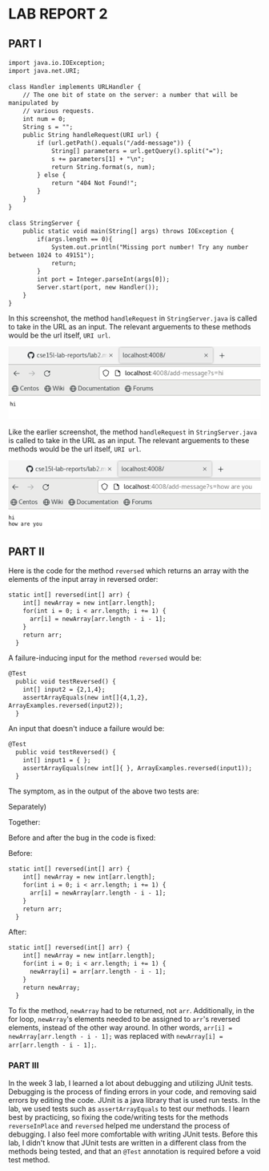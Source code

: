# LAB REPORT 2
## PART I
<pre><code>import java.io.IOException;
import java.net.URI;

class Handler implements URLHandler {
    // The one bit of state on the server: a number that will be manipulated by
    // various requests.
    int num = 0;
    String s = "";
    public String handleRequest(URI url) {
        if (url.getPath().equals("/add-message")) {
            String[] parameters = url.getQuery().split("=");
            s += parameters[1] + "\n";
            return String.format(s, num);
        } else {
            return "404 Not Found!";
        }
    }
}

class StringServer {
    public static void main(String[] args) throws IOException {
        if(args.length == 0){
            System.out.println("Missing port number! Try any number between 1024 to 49151");
            return;
        }
        int port = Integer.parseInt(args[0]);
        Server.start(port, new Handler());
    }
}</code></pre>

In this screenshot, the method `handleRequest` in `StringServer.java` is called to take in the URL as an input. The relevant arguements to these
methods would be the url itself, `URI url`.

![Image](s1.png)

Like the earlier screenshot, the method `handleRequest` in `StringServer.java` is called to take in the URL as an input. The relevant arguements to these
methods would be the url itself, `URI url`.

![Image](s2.png)

## PART II
Here is the code for the method `reversed` which returns an array with the elements of the input array in reversed order:
<pre><code>static int[] reversed(int[] arr) {
    int[] newArray = new int[arr.length];
    for(int i = 0; i < arr.length; i += 1) {
      arr[i] = newArray[arr.length - i - 1];
    }
    return arr;
  }</code></pre>
  
A failure-inducing input for the method `reversed` would be:
<pre><code>@Test
  public void testReversed() {
    int[] input2 = {2,1,4};
    assertArrayEquals(new int[]{4,1,2}, ArrayExamples.reversed(input2));
  }</code></pre>
  
An input that doesn't induce a failure would be:
<pre><code>@Test
  public void testReversed() {
    int[] input1 = { };
    assertArrayEquals(new int[]{ }, ArrayExamples.reversed(input1));
  }</code></pre>

The symptom, as in the output of the above two tests are:

Separately)

Together:

Before and after the bug in the code is fixed:

Before:
<pre><code>static int[] reversed(int[] arr) {
    int[] newArray = new int[arr.length];
    for(int i = 0; i < arr.length; i += 1) {
      arr[i] = newArray[arr.length - i - 1];
    }
    return arr;
  }</code></pre>
  
After:
<pre><code>static int[] reversed(int[] arr) {
    int[] newArray = new int[arr.length];
    for(int i = 0; i < arr.length; i += 1) {
      newArray[i] = arr[arr.length - i - 1];
    }
    return newArray;
  }</code></pre>
  
To fix the method, `newArray` had to be returned, not `arr`. Additionally, in the for loop, `newArray`'s elements needed to be assigned to `arr`'s reversed elements, instead of the other way around. In other words, `arr[i] = newArray[arr.length - i - 1];` was replaced with `newArray[i] = arr[arr.length - i - 1];`.

### PART III
In the week 3 lab, I learned a lot about debugging and utilizing JUnit tests. Debugging is the process of finding errors in your code, and 
removing said errors by editing the code. JUnit is a java library that is used run tests. In the lab, we used tests such as `assertArrayEquals` to test
our methods. I learn best by practicing, so fixing the code/writing tests for the methods `reverseInPlace` and `reversed` helped me understand
the process of debugging. I also feel more comfortable with writing JUnit tests. Before this lab, I didn't know that JUnit tests are written in
a different class from the methods being tested, and that an `@Test` annotation is required before a void test method.
